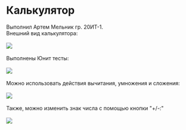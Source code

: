 # Калькулятор
 Выполнил Артем Мельник гр. 20ИТ-1.
<br>Внешний вид калькулятора:<br>
<br><img src="https://raw.githubusercontent.com/Melniik/Images/main/Caclulator%20Images/Внешний%20вид%20калькулятора.png" ><br>
<br>Выполнены Юнит тесты:<br>
<br><img src="https://raw.githubusercontent.com/Melniik/Images/main/Caclulator%20Images/UTests.png" ><br>
<br>Можно использовать действия вычитания, умножения и сложения:<br>
<br><img src="https://raw.githubusercontent.com/Melniik/Images/main/Caclulator%20Images/Операции.png" ><br>
<br>Также, можно изменить знак числа с помощью кнопки "+/-:"<br>
<br><img src="https://raw.githubusercontent.com/Melniik/Images/main/Caclulator%20Images/Изменить%20знак.png" ><br>

